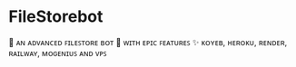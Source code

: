 # FileStorebot
🎀 ᴀɴ ᴀᴅᴠᴀɴᴄᴇᴅ ꜰɪʟᴇꜱᴛᴏʀᴇ ʙᴏᴛ 🎯 ᴡɪᴛʜ ᴇᴘɪᴄ ꜰᴇᴀᴛᴜʀᴇꜱ ✨️ ᴋᴏʏᴇʙ, ʜᴇʀᴏᴋᴜ, ʀᴇɴᴅᴇʀ, ʀᴀɪʟᴡᴀʏ, ᴍᴏɢᴇɴɪᴜꜱ ᴀɴᴅ ᴠᴘꜱ
